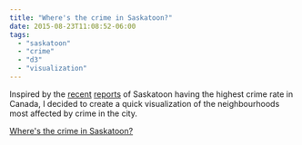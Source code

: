 ```yaml
---
title: "Where's the crime in Saskatoon?" 
date: 2015-08-23T11:08:52-06:00
tags: 
  - "saskatoon"
  - "crime"
  - "d3"
  - "visualization"
---
```


Inspired by the [recent](http://www.cbc.ca/news/canada/saskatoon/crime-rates-down-in-saskatoon-still-second-highest-in-canada-1.2715889) [reports](http://www.thestarphoenix.com/life/Saskatoon+Canada+highest+crime+rate+victim+success+says+Atchison/11233864/story.html) of Saskatoon having the highest crime rate in Canada, I decided to create a quick visualization of the neighbourhoods most affected by crime in the city.


<a class="btn btn-default" href="/saskatooncrime/" role="button">Where's the crime in Saskatoon?</a>

<!--more-->
